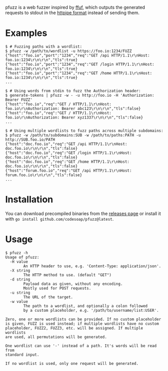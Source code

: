 pfuzz is a web fuzzer inspired by [ffuf](https://github.com/ffuf/ffuf),
which outputs the generated requests to stdout in the [httpipe
format](https://github.com/codesoap/httpipe) instead of sending them.

# Examples
```console
$ # Fuzzing paths with a wordlist:
$ pfuzz -w /path/to/wordlist -u https://foo.io:1234/FUZZ
{"host":"foo.io","port":"1234","req":"GET /api HTTP/1.1\r\nHost: foo.io:1234\r\n\r\n","tls":true}
{"host":"foo.io","port":"1234","req":"GET /login HTTP/1.1\r\nHost: foo.io:1234\r\n\r\n","tls":true}
{"host":"foo.io","port":"1234","req":"GET /home HTTP/1.1\r\nHost: foo.io:1234\r\n\r\n","tls":true}
...

$ # Using words from stdin to fuzz the Authorization header:
$ generate-tokens | pfuzz -w - -u http://foo.io -H 'Authorization: Bearer FUZZ'
{"host":"foo.io","req":"GET / HTTP/1.1\r\nHost: foo.io\r\nAuthorization: Bearer abc123\r\n\r\n","tls":false}
{"host":"foo.io","req":"GET / HTTP/1.1\r\nHost: foo.io\r\nAuthorization: Bearer xyz1337\r\n\r\n","tls":false}
...

$ # Using multiple wordlists to fuzz paths across multiple subdomains:
$ pfuzz -w /path/to/subdomains:SUB -w /path/to/paths:PATH -u http://SUB.foo.io/PATH
{"host":"doc.foo.io","req":"GET /api HTTP/1.1\r\nHost: doc.foo.io\r\n\r\n","tls":false}
{"host":"doc.foo.io","req":"GET /login HTTP/1.1\r\nHost: doc.foo.io\r\n\r\n","tls":false}
{"host":"doc.foo.io","req":"GET /home HTTP/1.1\r\nHost: doc.foo.io\r\n\r\n","tls":false}
{"host":"forum.foo.io","req":"GET /api HTTP/1.1\r\nHost: forum.foo.io\r\n\r\n","tls":false}
...
```

# Installation
You can download precompiled binaries from the [releases
page](https://github.com/codesoap/pfuzz/releases) or install it with
`go install github.com/codesoap/pfuzz@latest`.

# Usage
```console
$ pfuzz -h
Usage of pfuzz:
  -H value
        An HTTP header to use, e.g. 'Content-Type: application/json'.
  -X string
        The HTTP method to use. (default "GET")
  -d string
        Payload data as given, without any encoding.
        Mostly used for POST requests.
  -u string
        The URL of the target.
  -w value
        The path to a wordlist, and optionally a colon followed
        by a custom placeholder, e.g. '/path/to/username/list:USER'.

Zero, one or more wordlists can be provided. If no custom placeholder
is given, FUZZ is used instead; if multiple wordlists have no custom
placeholder, FUZZ2, FUZZ3, etc. will be assigned. If multiple wordlists
are used, all permutations will be generated.

One wordlist can use '-' instead of a path. It's words will be read from
standard input.

If no wordlist is used, only one request will be generated.
```
